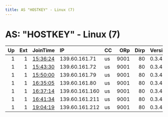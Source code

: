 ```yaml
---
title: AS "HOSTKEY" - Linux (7)
---
```


# AS: "HOSTKEY" - Linux (7)

|   Up |   Ext | JoinTime                                                                                            | IP             | CC   |   ORp |   Dirp | Version   | Contact                   | Nickname   |   eFamMembers |
|-----:|------:|:----------------------------------------------------------------------------------------------------|:---------------|:-----|------:|-------:|:----------|:--------------------------|:-----------|--------------:|
|    1 |     1 | [15:36:24](https://metrics.torproject.org/rs.html#details/8CD64A72DD7B8F377EE98E421581A8D4A2D92C99) | 139.60.161.71  | us   |  9001 |     80 | 0.3.4.9   | cyb3r1n73L@protonmail.com | gear       |             1 |
|    1 |     1 | [15:43:30](https://metrics.torproject.org/rs.html#details/8E1A64CE7C3CC2C7ED01EE47CCB06F74007D658C) | 139.60.161.72  | us   |  9001 |     80 | 0.3.4.9   | cyb3r1n73L@protonmail.com | plug       |             1 |
|    1 |     1 | [15:50:00](https://metrics.torproject.org/rs.html#details/CD2B5C479FCDFACF733513F5566901EE773E0E0A) | 139.60.161.79  | us   |  9001 |     80 | 0.3.4.9   | cyb3r1n73L@protonmail.com | beat       |             1 |
|    1 |     1 | [16:35:05](https://metrics.torproject.org/rs.html#details/0795AFB6903B75D8CDF570B783F1C88079C3867C) | 139.60.161.80  | us   |  9001 |     80 | 0.3.4.9   | cyb3r1n73L@protonmail.com | miner      |             1 |
|    1 |     1 | [16:37:14](https://metrics.torproject.org/rs.html#details/C96CB112F37F0C3D3E125300051A628935779477) | 139.60.161.160 | us   |  9001 |     80 | 0.3.4.9   | cyb3r1n73L@protonmail.com | cry        |             1 |
|    1 |     1 | [16:41:34](https://metrics.torproject.org/rs.html#details/29F9B04ED30E3BBDD16377A7A0B45FC732B5A24A) | 139.60.161.211 | us   |  9001 |     80 | 0.3.4.9   | cyb3r1n73L@protonmail.com | node       |             1 |
|    1 |     1 | [19:04:19](https://metrics.torproject.org/rs.html#details/CFF101D185D1C5821314EBD2D75C02190A467E16) | 139.60.161.212 | us   |  9001 |     80 | 0.3.4.9   | cyb3r1n73L@protonmail.com | bomber     |             1 |
